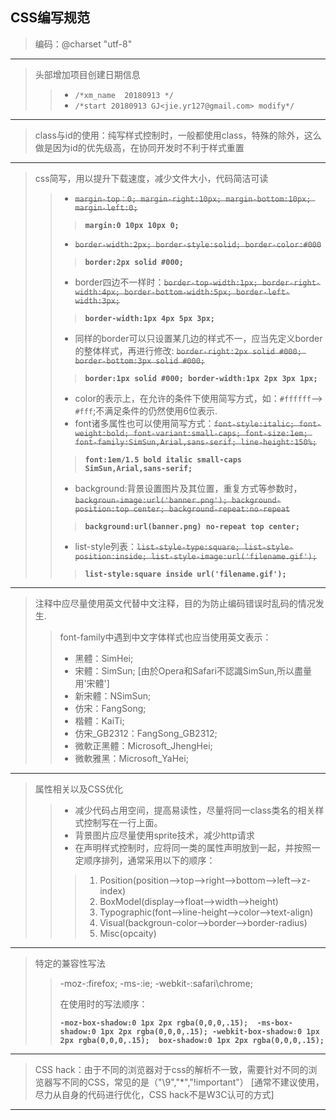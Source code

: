 ## CSS编写规范

> 编码：@charset "utf-8"

------

> 头部增加项目创建日期信息 
>> - `/*xm_name  20180913 */ ` 
>> - `/*start 20180913 GJ<jie.yr127@gmail.com> modify*/`

------ 

> class与id的使用：纯写样式控制时，一般都使用class，特殊的除外，这么做是因为id的优先级高，在协同开发时不利于样式重置

------

> css简写，用以提升下载速度，减少文件大小，代码简洁可读
>> - ~~`margin-top：0; margin-right:10px; margin-bottom:10px; margin-left:0;`~~
>>> __`margin:0 10px 10px 0;`__
>> - ~~`border-width:2px; border-style:solid; border-color:#000`~~
>>> __`border:2px solid #000;`__
>> - border四边不一样时：~~`border-top-width:1px; border-right-width:4px; border-bottom-width:5px; border-left-width:3px;`~~
>>> __`border-width:1px 4px 5px 3px;`__
>> - 同样的border可以只设置某几边的样式不一，应当先定义border的整体样式，再进行修改: ~~`border-right:2px solid #000; border-bottom:3px solid #000;`~~
>>> __`border:1px solid #000; border-width:1px 2px 3px 1px;`__
>> - color的表示上，在允许的条件下使用简写方式，如：`#ffffff`--> `#fff`;不满足条件的仍然使用6位表示.  
>> - font诸多属性也可以使用简写方式：~~`font-style:italic; font-weight:bold; font-variant:small-caps; font-size:1em; font-family:SimSun,Arial,sans-serif; line-height:150%;`~~
>>> __`font:1em/1.5 bold italic small-caps SimSun,Arial,sans-serif;`__
>> - background:背景设置图片及其位置，重复方式等参数时，~~`backgroun-image:url('banner.png'); background-position:top center; background-repeat:no-repeat`~~
>>> __`background:url(banner.png) no-repeat top center;`__
>> - list-style列表：~~`list-style-type:square; list-style-position:inside; list-style-image:url('filename.gif');`~~
>>> __`list-style:square inside url('filename.gif');`__

------

> 注释中应尽量使用英文代替中文注释，目的为防止编码错误时乱码的情况发生.
>> font-family中遇到中文字体样式也应当使用英文表示：
>> - 黑體：SimHei;
>> - 宋體：SimSun;  [由於Opera和Safari不認識SimSun,所以盡量用'宋體']
>> - 新宋體：NSimSun;
>> - 仿宋：FangSong;
>> - 楷體：KaiTi;
>> - 仿宋_GB2312：FangSong_GB2312;
>> - 微軟正黑體：Microsoft_JhengHei;
>> - 微軟雅黑：Microsoft_YaHei;

------

> 属性相关以及CSS优化
>> - 减少代码占用空间，提高易读性，尽量将同一class类名的相关样式控制写在一行上面。
>> - 背景图片应尽量使用sprite技术，减少http请求
>> - 在声明样式控制时，应将同一类的属性声明放到一起，并按照一定顺序排列，通常采用以下的顺序：
>>> 1. Position(position-->top-->right-->bottom-->left-->z-index)
>>> 2. BoxModel(display-->float-->width-->height)
>>> 3. Typographic(font-->line-height-->color-->text-align)
>>> 4. Visual(backgroun-color-->border-->border-radius)
>>> 5. Misc(opcaity)

------

> 特定的兼容性写法
>> -moz-:firefox; -ms-:ie; -webkit-:safari\chrome;
>>
>> 在使用时的写法顺序：
>>
>> __```-moz-box-shadow:0 1px 2px rgba(0,0,0,.15); 
>>      -ms-box-shadow:0 1px 2px rgba(0,0,0,.15);
>>      -webkit-box-shadow:0 1px 2px rgba(0,0,0,.15); 
>>      box-shadow:0 1px 2px rgba(0,0,0,.15);```__

------

> CSS hack：由于不同的浏览器对于css的解析不一致，需要针对不同的浏览器写不同的CSS，常见的是（"\9","*","!important"）
> [通常不建议使用，尽力从自身的代码进行优化，CSS hack不是W3C认可的方式]

------

